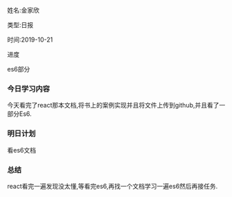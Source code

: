 姓名:金家欣

类型:日报

时间:2019-10-21

进度

es6部分

### 今日学习内容

今天看完了react那本文档,将书上的案例实现并且将文件上传到github,并且看了一部分Es6.

### 明日计划

看es6文档

### 总结

react看完一遍发现没太懂,等看完es6,再找一个文档学习一遍es6然后再接任务.



